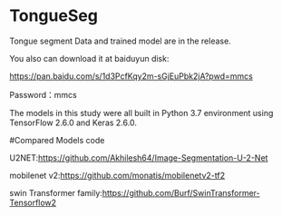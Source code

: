 # TongueSeg

Tongue segment Data and trained model are in the release.  

You also can download it at baiduyun disk:   

https://pan.baidu.com/s/1d3PcfKqy2m-sGjEuPbk2jA?pwd=mmcs 

Password：mmcs

The models in this study were all built in Python 3.7 environment using TensorFlow 2.6.0 and Keras 2.6.0.

#Compared Models code

U2NET:https://github.com/Akhilesh64/Image-Segmentation-U-2-Net

mobilenet v2:https://github.com/monatis/mobilenetv2-tf2

swin Transformer family:https://github.com/Burf/SwinTransformer-Tensorflow2
